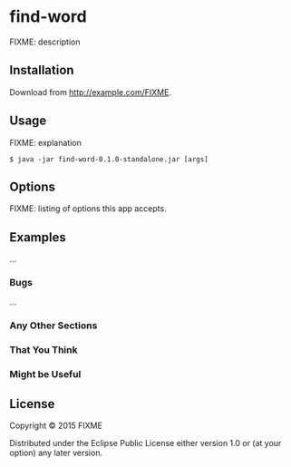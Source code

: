 # find-word

FIXME: description

## Installation

Download from http://example.com/FIXME.

## Usage

FIXME: explanation

    $ java -jar find-word-0.1.0-standalone.jar [args]

## Options

FIXME: listing of options this app accepts.

## Examples

...

### Bugs

...

### Any Other Sections
### That You Think
### Might be Useful

## License

Copyright © 2015 FIXME

Distributed under the Eclipse Public License either version 1.0 or (at
your option) any later version.
